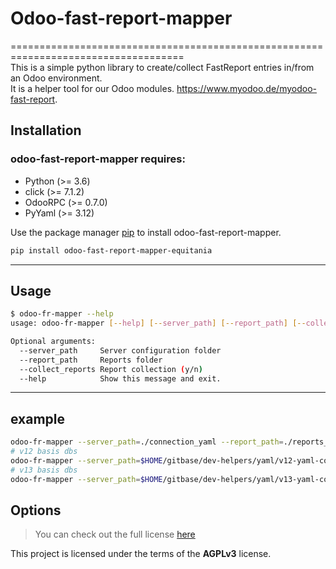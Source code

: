 # Odoo-fast-report-mapper
====================================================================================    
This is a simple python library to create/collect FastReport entries in/from an Odoo environment.  
It is a helper tool for our Odoo modules. https://www.myodoo.de/myodoo-fast-report.  

## Installation

### odoo-fast-report-mapper requires:

- Python (>= 3.6)
- click (>= 7.1.2)
- OdooRPC (>= 0.7.0)
- PyYaml (>= 3.12)

Use the package manager [pip](https://pip.pypa.io/en/stable/) to install odoo-fast-report-mapper.

```bash
pip install odoo-fast-report-mapper-equitania
```

---

## Usage

```bash
$ odoo-fr-mapper --help
usage: odoo-fr-mapper [--help] [--server_path] [--report_path] [--collect_reports]
```
```bash
Optional arguments:
  --server_path     Server configuration folder
  --report_path     Reports folder
  --collect_reports Report collection (y/n)  
  --help            Show this message and exit.
```
---

## example
```bash
odoo-fr-mapper --server_path=./connection_yaml --report_path=./reports_yaml 
# v12 basis dbs
odoo-fr-mapper --server_path=$HOME/gitbase/dev-helpers/yaml/v12-yaml-con --report_path=$HOME/gitbase/fr-core-yaml/v12/yaml --collect_reports=n
# v13 basis dbs
odoo-fr-mapper --server_path=$HOME/gitbase/dev-helpers/yaml/v13-yaml-con --report_path=$HOME/gitbase/fr-core-yaml/v13/yaml --collect_reports=y
```

## Options
>You can check out the full license [here](https://github.com/equitania/odoo-fast-report-mapper/blob/master/LICENSE.txt)

This project is licensed under the terms of the **AGPLv3** license.
